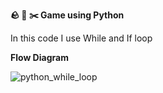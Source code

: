 **:rock:  :page_with_curl:  :scissors: Game using Python**

In this code I use While and If loop 

**Flow Diagram**

![python_while_loop](https://user-images.githubusercontent.com/118357421/233849227-cbb8fab0-e23e-4b67-a37d-44719ffbf586.jpg)


